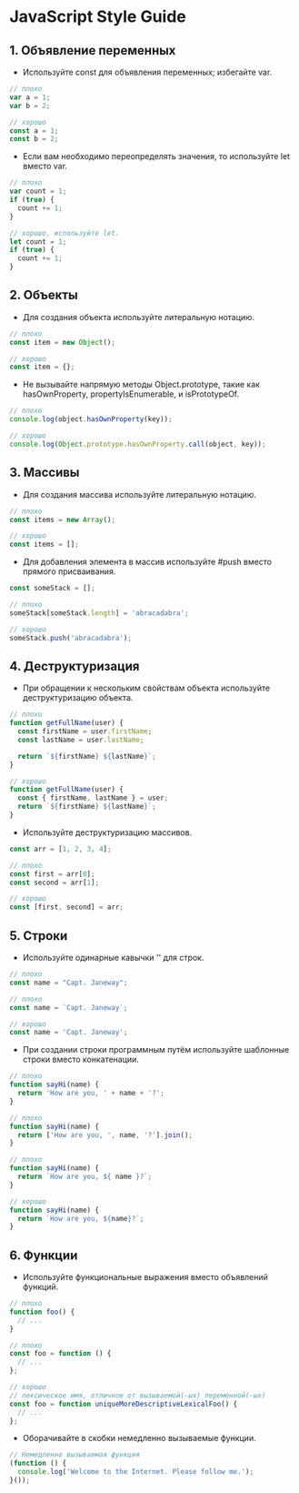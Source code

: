 # JavaScript Style Guide
## 1. Объявление переменных
- Используйте const для объявления переменных; избегайте var.
``` js
// плохо
var a = 1;
var b = 2;

// хорошо
const a = 1;
const b = 2;
```
- Если вам необходимо переопределять значения, то используйте let вместо var.
``` js
// плохо
var count = 1;
if (true) {
  count += 1;
}

// хорошо, используйте let.
let count = 1;
if (true) {
  count += 1;
}
```
## 2. Объекты
- Для создания объекта используйте литеральную нотацию.
``` js
// плохо
const item = new Object();

// хорошо
const item = {};
```
- Не вызывайте напрямую методы Object.prototype, такие как hasOwnProperty, propertyIsEnumerable, и isPrototypeOf.
``` js
// плохо
console.log(object.hasOwnProperty(key));

// хорошо
console.log(Object.prototype.hasOwnProperty.call(object, key));
```
## 3. Массивы
- Для создания массива используйте литеральную нотацию.
``` js
// плохо
const items = new Array();

// хорошо
const items = [];
```
- Для добавления элемента в массив используйте #push вместо прямого присваивания.
``` js
const someStack = [];

// плохо
someStack[someStack.length] = 'abracadabra';

// хорошо
someStack.push('abracadabra');
```
## 4. Деструктуризация
-  При обращении к нескольким свойствам объекта используйте деструктуризацию объекта. 
``` js
// плохо
function getFullName(user) {
  const firstName = user.firstName;
  const lastName = user.lastName;

  return `${firstName} ${lastName}`;
}

// хорошо
function getFullName(user) {
  const { firstName, lastName } = user;
  return `${firstName} ${lastName}`;
}
```
- Используйте деструктуризацию массивов.
``` js
const arr = [1, 2, 3, 4];

// плохо
const first = arr[0];
const second = arr[1];

// хорошо
const [first, second] = arr;
```
## 5. Строки
- Используйте одинарные кавычки '' для строк. 
``` js
// плохо
const name = "Capt. Janeway";

// плохо 
const name = `Capt. Janeway`;

// хорошо
const name = 'Capt. Janeway';
```
- При создании строки программным путём используйте шаблонные строки вместо конкатенации. 
``` js
// плохо
function sayHi(name) {
  return 'How are you, ' + name + '?';
}

// плохо
function sayHi(name) {
  return ['How are you, ', name, '?'].join();
}

// плохо
function sayHi(name) {
  return `How are you, ${ name }?`;
}

// хорошо
function sayHi(name) {
  return `How are you, ${name}?`;
}
```
## 6. Функции
- Используйте функциональные выражения вместо объявлений функций.
``` js
// плохо
function foo() {
  // ...
}

// плохо
const foo = function () {
  // ...
};

// хорошо
// лексическое имя, отличное от вызываемой(-ых) переменной(-ых)
const foo = function uniqueMoreDescriptiveLexicalFoo() {
  // ...
};
```
-  Оборачивайте в скобки немедленно вызываемые функции.
``` js
// Немедленно вызываемая функция
(function () {
  console.log('Welcome to the Internet. Please follow me.');
}());
```
